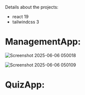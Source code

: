 Details about the projects:
- react 19
- tailwindcss 3

# ManagementApp:
![Screenshot 2025-06-06 050018](https://github.com/user-attachments/assets/5dfcac55-0943-4d18-90f2-b45f66beea48)

![Screenshot 2025-06-06 050109](https://github.com/user-attachments/assets/5603e634-a0cc-43cd-8d7b-be04094fac5d)

# QuizApp:

